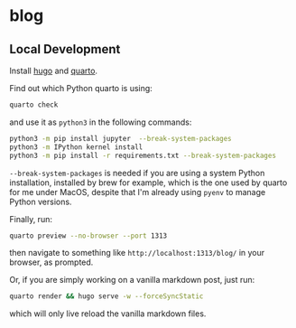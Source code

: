# blog

## Local Development

Install [hugo](https://gohugo.io/installation/) and [quarto](https://quarto.org/docs/get-started/).

Find out which Python quarto is using:

```bash
quarto check
```

and use it as `python3` in the following commands:

```bash
python3 -m pip install jupyter  --break-system-packages
python3 -m IPython kernel install
python3 -m pip install -r requirements.txt --break-system-packages
```

`--break-system-packages` is needed if you are using a system Python installation, installed by brew for example, which is the one used by quarto for me under MacOS, despite that I'm already using `pyenv` to manage Python versions.

Finally, run:

```bash
quarto preview --no-browser --port 1313
```

then navigate to something like `http://localhost:1313/blog/` in your browser, as prompted.

Or, if you are simply working on a vanilla markdown post, just run:

```bash
quarto render && hugo serve -w --forceSyncStatic
```

which will only live reload the vanilla markdown files.